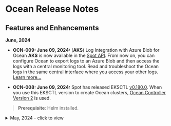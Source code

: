 # Ocean Release Notes

## Features and Enhancements

**June, 2024**

* **OCN-009: June 09, 2024:** (**AKS**)
Log Integration with Azure Blob for Ocean **AKS** is now available in the [Spot API](https://docs.spot.io/api/).
From now on, you can configure Ocean to export logs to an Azure Blob and then access the logs with a central monitoring tool.
Read and troubleshoot the Ocean logs in the same central interface where you access your other logs. 
[Learn more...](https://docs.spot.io/ocean/features/log-integration-with-azure-blob)

* **OCN-008: June 09, 2024:** 
Spot has released EKSCTL [v0.180.0](spotinst/weaveworks-eksctl).
When you use this EKSCTL version to create Ocean clusters, [Ocean Controller Version 2](https://docs.spot.io/ocean/tutorials/ocean-controller-v2/.) is used.
>**Prerequisite**: Helm installed.


<details>
  <summary markdown="span">May, 2024 - click to view</summary>

* **OCN-007: May 27, 2024:** (**AKS**)
Workload Migration for Ocean **AKS** is now available in both the Ocean console and the Spot API (with new API calls) to make migrating your Kubernetes workloads to Ocean easier. Workload Migration automates draining and rescheduling pods, streamlining your **AKS** infrastructure migration to Ocean.
Seamlessly migrate and register your workloads into Ocean, and let Spot manage your Kubernetes environment.
[Learn more...](https://docs.spot.io/ocean/tutorials/migrate-workload-aks)

* **OCN-006: May 27, 2024:** (**AWS Kubernetes**)
Ocean Controller Version 2 supports the `namespaceSelector` scaling constraint label introduced in Kubernetes Version 1,24. When you apply this label, Ocean's Autoscaler scales up nodes based on the Namespace selector to schedule pods. This option is available for **AWS** Kubernetes only.
[Learn more...](https://kubernetes.io/docs/concepts/scheduling-eviction/assign-pod-node/#namespace-selector) about the `namespaceSelector` label.

* **OCN-005: May 16, 2024:** [Ocean Documentation Update]: 
This topic explains how to manage Virtual Node Groups (VNGs) when upgrading the Kubernetes version for your clusters. The recommended approach is to automatically upgrade the control plane to the latest K8s version while keeping the data plane's VNGs running on a minor Kubernetes version until fully validating them for the latest K8s version.
[Learn more…](https://docs.spot.io/ocean/tips-and-best-practices/vng-minor-versions?id=configure-a-minor-k8s-version-for-a-virtual-node-group)

* **OCN-004: May 16, 2024:** (**AKS**)
Ocean has introduced an update to manage and optimize **AKS** Private Clusters. Ocean now supports any AKS private cluster configuration as long as the Ocean Controller can establish outbound communication with the Spot SaaS control plane.
[Learn more…](https://docs.spot.io/ocean/getting-started/aks/?id=what-to-do-about-aks-private-clusters)

* **OCN-003: May 16, 2024:** (**AKS**)
Ocean now lets you schedule cluster and Virtual Node Group (VNG) rolls for **AKS**. You have the flexibility to roll immediately or plan a maintenance window on a weekly or monthly basis during non-peak hours to upgrade or update your clusters or VNGs. You can set up roll schedules using either the [Spot API](https://docs.spot.io/api/#tag/Ocean-AKS/operation/oceanAKSClusterUpdate) through the "Create Cluster" or "Update Cluster" endpoints using a cron expression or through the Ocean Console Cloud Cluster's "Roll" tab.
[Learn more...](https://docs.spot.io/ocean/features/roll?id=rolls)

* **OCN-002: May 1, 2024:**
Spot has introduced a new Ocean label, `spotinst.io/azure-premium-storage,` injected on every node in a node pool that supports premium storage. Once you define this label on a workload requiring premium storage, the pods can be provisioned on the most appropriate nodes (for the workload). [Learn More...](https://docs.spot.io/ocean/features/labels-and-taints) (edited)

* **OCN-001**: (**AWS Kubernetes**) As of **May 1, 2024**, **Ocean Controller Version 2** for **AWS Kubernetes** is officially released, bringing a host of new features and enhancements to streamline your operations:
  *  With Ocean Controller Version 2, you can expect enhanced efficiency and performance thanks to its innovative event-driven system design. This intelligent architecture ensures your cluster operates at peak performance, delivering optimal results with every interaction.

  *  One of the standout features of Ocean Controller Version 2 is its out-of-the-box Leader Election mode, which guarantees continuous pod availability and uninterrupted operations to keep your cluster running smoothly, even in the face of unexpected events.

  *  Ocean Controller Version 2 establishes a secure binding between your Kubernetes cluster and the relevant Ocean resources. You can easily manage and monitor your resources by configuring your Spot Account ID, Spot Token, and a unique Cluster Identifier for each cluster.

  *  Ocean Controller Version 2 resides within your Kubernetes cluster, actively listening for resource events. This intelligent system seamlessly pushes modified resources to the Spot SaaS environment, ensuring your cluster is always updated with the latest changes.

  *  Not only does Ocean Controller Version 2 offer unparalleled functionality, but it also boasts a minimal footprint within your cluster. This means external network traffic is low when no changes occur, presenting exciting cost-saving opportunities. 

>**IMPORTANT:** **Ocean Controller Version 1** will reach End-Of-Life on **November 1, 2024**. To take advantage of the benefits offered by **Ocean Controller Version 2** and receive uninterrupted service and support, upgrade to Version 2 at your earliest convenience.
[Learn more...](https://docs.spot.io/ocean/tutorials/ocean-controller-v2/)

</details><br>























